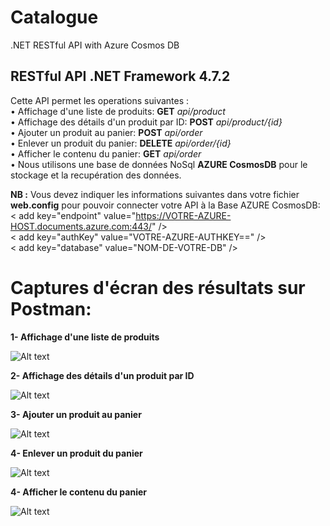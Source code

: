 # Catalogue
.NET RESTful API with Azure Cosmos DB

<h2> RESTful API .NET Framework 4.7.2 </h2>

Cette API permet les operations suivantes :</br>
• Affichage d'une liste de produits:			<b>GET</b> <em>api/product</em> </br>
• Affichage des détails d'un produit par ID:	<b>POST</b> <em>api/product/{id}</em> </br>
• Ajouter un produit au panier:					<b>POST</b> <em>api/order</em> </br>
• Enlever un produit du panier:					<b>DELETE</b> <em>api/order/{id}</em> </br>
• Afficher le contenu du panier:				<b>GET</b> <em>api/order</em> </br>
• Nous utilisons une base de données NoSql <b>AZURE CosmosDB</b> pour le stockage et la recupération des données.</br>

<b>NB :</b> Vous devez indiquer les informations suivantes dans votre fichier <b>web.config</b> pour pouvoir connecter votre API à la Base AZURE CosmosDB:</br>
    < add key="endpoint" value="https://VOTRE-AZURE-HOST.documents.azure.com:443/" /></br>
    < add key="authKey" value="VOTRE-AZURE-AUTHKEY==" /></br>
    < add key="database" value="NOM-DE-VOTRE-DB" /></br>
    
# Captures d'écran des résultats sur Postman:

<b>1- Affichage d'une liste de produits</b> 

![Alt text](http://ebo.itfingers.net/img/ListeDesProduits.png?raw=true "Résultats liste des produits")


<b>2- Affichage des détails d'un produit par ID</b> 

![Alt text](http://ebo.itfingers.net/img/ProductByIdx.png?raw=true "Affichage du produit par Id")

<b>3- Ajouter un produit au panier</b> 

![Alt text](http://ebo.itfingers.net/img/PlaceOrder.png?raw=true "Ajouter un produit au panier")

<b>4- Enlever un produit du panier</b> 

![Alt text](http://ebo.itfingers.net/img/RemoveOrder.png?raw=true "Enlever un produit du panier")


<b>4- Afficher le contenu du panier</b> 

![Alt text](http://ebo.itfingers.net/img/DisplayOrders.png?raw=true "Afficher le contenu du panier ")
